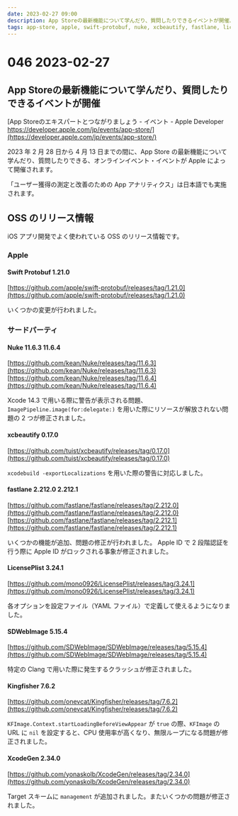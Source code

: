 ```yaml
---
date: 2023-02-27 09:00
description: App Storeの最新機能について学んだり、質問したりできるイベントが開催、Apple ID がロックされる事象を回避する fastlane 2.212.1 がリリース、ほか
tags: app-store, apple, swift-protobuf, nuke, xcbeautify, fastlane, licensePlist, sdwebimage, kingfisher, xcodegen,
---
```

# 046 2023-02-27

## App Storeの最新機能について学んだり、質問したりできるイベントが開催

[App Storeのエキスパートとつながりましょう - イベント - Apple Developer https://developer.apple.com/jp/events/app-store/](https://developer.apple.com/jp/events/app-store/)

2023 年 2 月 28 日から 4 月 13 日までの間に、App Store の最新機能について学んだり、質問したりできる、オンラインイベント・イベントが Apple によって開催されます。

「ユーザー獲得の測定と改善のための App アナリティクス」は日本語でも実施されます。

## OSS のリリース情報

iOS アプリ開発でよく使われている OSS のリリース情報です。

### Apple

#### Swift Protobuf 1.21.0

[https://github.com/apple/swift-protobuf/releases/tag/1.21.0](https://github.com/apple/swift-protobuf/releases/tag/1.21.0)

いくつかの変更が行われました。

### サードパーティ

#### Nuke 11.6.3 11.6.4

[https://github.com/kean/Nuke/releases/tag/11.6.3](https://github.com/kean/Nuke/releases/tag/11.6.3)
[https://github.com/kean/Nuke/releases/tag/11.6.4](https://github.com/kean/Nuke/releases/tag/11.6.4)

Xcode 14.3 で用いる際に警告が表示される問題、`ImagePipeline.image(for:delegate:)` を用いた際にリソースが解放されない問題の 2 つが修正されました。

#### xcbeautify 0.17.0

[https://github.com/tuist/xcbeautify/releases/tag/0.17.0](https://github.com/tuist/xcbeautify/releases/tag/0.17.0)

`xcodebuild -exportLocalizations` を用いた際の警告に対応しました。

#### fastlane 2.212.0 2.212.1

[https://github.com/fastlane/fastlane/releases/tag/2.212.0](https://github.com/fastlane/fastlane/releases/tag/2.212.0)
[https://github.com/fastlane/fastlane/releases/tag/2.212.1](https://github.com/fastlane/fastlane/releases/tag/2.212.1)

<!-- textlint-disable ja-technical-writing/ja-no-redundant-expression -->

いくつかの機能が追加、問題の修正が行われました。
Apple ID で 2 段階認証を行う際に Apple ID がロックされる事象が修正されました。

<!-- textlint-enable ja-technical-writing/ja-no-redundant-expression -->

#### LicensePlist 3.24.1

[https://github.com/mono0926/LicensePlist/releases/tag/3.24.1](https://github.com/mono0926/LicensePlist/releases/tag/3.24.1)

各オプションを設定ファイル（YAML ファイル）で定義して使えるようになりました。

#### SDWebImage 5.15.4

[https://github.com/SDWebImage/SDWebImage/releases/tag/5.15.4](https://github.com/SDWebImage/SDWebImage/releases/tag/5.15.4)

特定の Clang で用いた際に発生するクラッシュが修正されました。

#### Kingfisher 7.6.2

[https://github.com/onevcat/Kingfisher/releases/tag/7.6.2](https://github.com/onevcat/Kingfisher/releases/tag/7.6.2)

<!-- textlint-disable ja-technical-writing/sentence-length -->

`KFImage.Context.startLoadingBeforeViewAppear` が `true` の際、`KFImage` の URL に `nil` を設定すると、CPU 使用率が高くなり、無限ループになる問題が修正されました。

<!-- textlint-enable ja-technical-writing/sentence-length -->

#### XcodeGen 2.34.0

[https://github.com/yonaskolb/XcodeGen/releases/tag/2.34.0](https://github.com/yonaskolb/XcodeGen/releases/tag/2.34.0)

Target スキームに `management` が追加されました。またいくつかの問題が修正されました。
